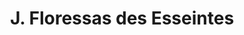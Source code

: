 ---
title: 'J. Floressas des Esseintes'
description: 'J. Floressas des Esseintes is een master in de geschiedenis en heeeft interesse in de religieuze en politieke geschiedenis van de 19e eeuw.'
keyword: Schrijver
pseudonym: true
image: avatar.webp
---